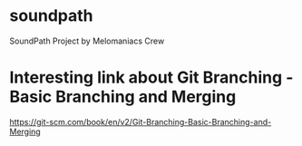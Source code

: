 # soundpath
SoundPath Project by Melomaniacs Crew


# Interesting link about Git Branching - Basic Branching and Merging
https://git-scm.com/book/en/v2/Git-Branching-Basic-Branching-and-Merging

